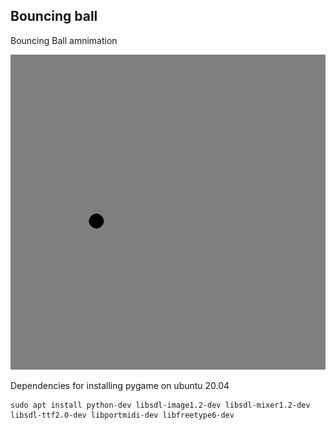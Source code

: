 ## Bouncing ball

Bouncing Ball amnimation

![Bouncing ball](./bouncing-ball.png "Bouncling Ball Animation")

Dependencies for installing pygame on ubuntu 20.04

```shell
sudo apt install python-dev libsdl-image1.2-dev libsdl-mixer1.2-dev libsdl-ttf2.0-dev libportmidi-dev libfreetype6-dev
```
